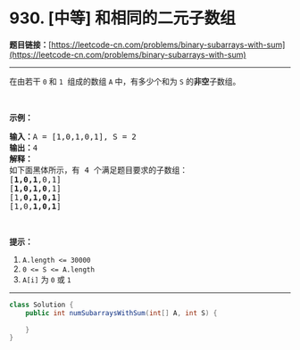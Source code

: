 # 930. [中等] 和相同的二元子数组

**题目链接：**[https://leetcode-cn.com/problems/binary-subarrays-with-sum](https://leetcode-cn.com/problems/binary-subarrays-with-sum)

---

<div class="content__1Y2H">
 <div class="notranslate">
  <p>在由若干&nbsp;<code>0</code>&nbsp;和&nbsp;<code>1</code>&nbsp; 组成的数组&nbsp;<code>A</code>&nbsp;中，有多少个和为 <code>S</code>&nbsp;的<strong>非空</strong>子数组。</p> 
  <p>&nbsp;</p> 
  <p><strong>示例：</strong></p> 
  <pre class="language-text"><strong>输入：</strong>A = [1,0,1,0,1], S = 2
<strong>输出：</strong>4
<strong>解释：</strong>
如下面黑体所示，有 4 个满足题目要求的子数组：
[<strong>1,0,1</strong>,0,1]
[<strong>1,0,1,0</strong>,1]
[1,<strong>0,1,0,1</strong>]
[1,0,<strong>1,0,1</strong>]
</pre> 
  <p>&nbsp;</p> 
  <p><strong>提示：</strong></p> 
  <ol> 
   <li><code>A.length &lt;= 30000</code></li> 
   <li><code>0 &lt;= S &lt;= A.length</code></li> 
   <li><code>A[i]</code>&nbsp;为&nbsp;<code>0</code>&nbsp;或&nbsp;<code>1</code></li> 
  </ol> 
 </div>
</div>

---

```java
class Solution {
    public int numSubarraysWithSum(int[] A, int S) {
        
    }
}
```